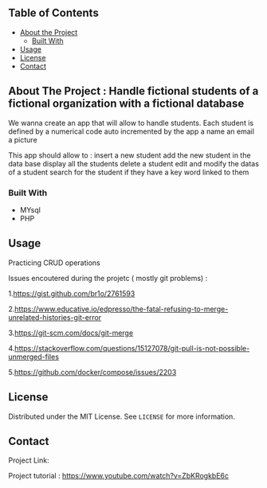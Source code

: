 
<!-- TABLE OF CONTENTS -->
## Table of Contents

* [About the Project](#about-the-project)
  * [Built With](#built-with)
* [Usage](#usage)
* [License](#license)
* [Contact](#contact)




<!-- ABOUT THE PROJECT -->
## About The Project : Handle fictional students of a fictional organization with a fictional database

We wanna create an app that will allow to handle students. Each student is defined by 
a numerical code auto incremented by the app 
a name 
an email 
a picture 

This app should allow to : 
insert a new student 
add the new student in the data base 
display all the students 
delete a student 
edit and modify the datas of a student 
search for the student if they have a key word linked to them 



### Built With

* MYsql
* PHP


<!-- USAGE EXAMPLES -->
## Usage

Practicing CRUD operations

Issues encoutered during the projetc ( mostly git problems)  : 


1.https://gist.github.com/br1o/2761593

2.https://www.educative.io/edpresso/the-fatal-refusing-to-merge-unrelated-histories-git-error

3.https://git-scm.com/docs/git-merge

4.https://stackoverflow.com/questions/15127078/git-pull-is-not-possible-unmerged-files

5.https://github.com/docker/compose/issues/2203


<!-- LICENSE -->
## License

Distributed under the MIT License. See `LICENSE` for more information.



<!-- CONTACT -->
## Contact

Project Link: 

Project tutorial : https://www.youtube.com/watch?v=ZbKRogkbE6c






